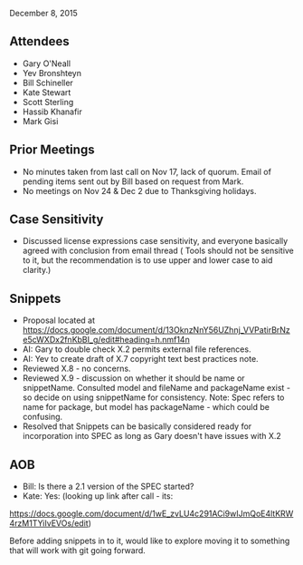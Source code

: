 December 8, 2015

## Attendees

  - Gary O'Neall
  - Yev Bronshteyn
  - Bill Schineller
  - Kate Stewart
  - Scott Sterling
  - Hassib Khanafir
  - Mark Gisi

## Prior Meetings

  - No minutes taken from last call on Nov 17, lack of quorum. Email of
    pending items sent out by Bill based on request from Mark.
  - No meetings on Nov 24 & Dec 2 due to Thanksgiving holidays.

## Case Sensitivity

  - Discussed license expressions case sensitivity, and everyone
    basically agreed with conclusion from email thread ( Tools should
    not be sensitive to it, but the recommendation is to use upper and
    lower case to aid clarity.)

## Snippets

  - Proposal located at
    <https://docs.google.com/document/d/13OknzNnY56UZhnj_VVPatirBrNze5cWXDx2fnKbBI_g/edit#heading=h.nmf14n>
  - AI: Gary to double check X.2 permits external file references.
  - AI: Yev to create draft of X.7 copyright text best practices note.
  - Reviewed X.8 - no concerns.
  - Reviewed X.9 - discussion on whether it should be name or
    snippetName. Consulted model and fileName and packageName exist - so
    decide on using snippetName for consistency. Note: Spec refers to
    name for package, but model has packageName - which could be
    confusing.
  - Resolved that Snippets can be basically considered ready for
    incorporation into SPEC as long as Gary doesn't have issues with X.2

## AOB

  - Bill: Is there a 2.1 version of the SPEC started?
  - Kate: Yes: (looking up link after call - its:

<https://docs.google.com/document/d/1wE_zvLU4c291ACi9wIJmQoE4ltKRW4rzM1TYiIvEVOs/edit>)

Before adding snippets in to it, would like to explore moving it to
something that will work with git going forward.
